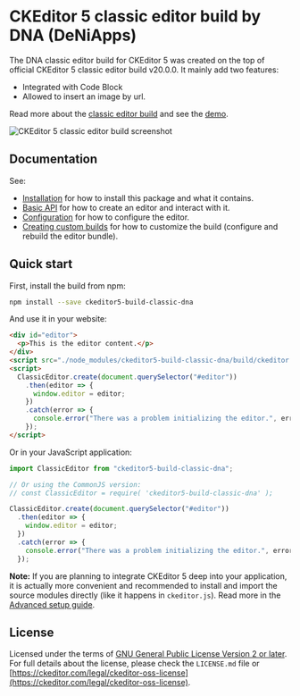 # CKEditor 5 classic editor build by DNA (DeNiApps)

The DNA classic editor build for CKEditor 5 was created on the top of official CKEditor 5 classic editor build v20.0.0. It mainly add two features:

- Integrated with Code Block
- Allowed to insert an image by url.

Read more about the [classic editor build](https://ckeditor.com/docs/ckeditor5/latest/builds/guides/overview.html#classic-editor) and see the [demo](https://ckeditor.com/docs/ckeditor5/latest/examples/builds/classic-editor.html).

![CKEditor 5 classic editor build screenshot](https://user-images.githubusercontent.com/66892370/86845106-01ad5780-c077-11ea-8294-6fa039b30720.png)

## Documentation

See:

- [Installation](https://ckeditor.com/docs/ckeditor5/latest/builds/guides/integration/installation.html) for how to install this package and what it contains.
- [Basic API](https://ckeditor.com/docs/ckeditor5/latest/builds/guides/integration/basic-api.html) for how to create an editor and interact with it.
- [Configuration](https://ckeditor.com/docs/ckeditor5/latest/builds/guides/integration/configuration.html) for how to configure the editor.
- [Creating custom builds](https://ckeditor.com/docs/ckeditor5/latest/builds/guides/development/custom-builds.html) for how to customize the build (configure and rebuild the editor bundle).

## Quick start

First, install the build from npm:

```bash
npm install --save ckeditor5-build-classic-dna
```

And use it in your website:

```html
<div id="editor">
  <p>This is the editor content.</p>
</div>
<script src="./node_modules/ckeditor5-build-classic-dna/build/ckeditor.js"></script>
<script>
  ClassicEditor.create(document.querySelector("#editor"))
    .then(editor => {
      window.editor = editor;
    })
    .catch(error => {
      console.error("There was a problem initializing the editor.", error);
    });
</script>
```

Or in your JavaScript application:

```js
import ClassicEditor from "ckeditor5-build-classic-dna";

// Or using the CommonJS version:
// const ClassicEditor = require( 'ckeditor5-build-classic-dna' );

ClassicEditor.create(document.querySelector("#editor"))
  .then(editor => {
    window.editor = editor;
  })
  .catch(error => {
    console.error("There was a problem initializing the editor.", error);
  });
```

**Note:** If you are planning to integrate CKEditor 5 deep into your application, it is actually more convenient and recommended to install and import the source modules directly (like it happens in `ckeditor.js`). Read more in the [Advanced setup guide](https://ckeditor.com/docs/ckeditor5/latest/builds/guides/integration/advanced-setup.html).

## License

Licensed under the terms of [GNU General Public License Version 2 or later](http://www.gnu.org/licenses/gpl.html). For full details about the license, please check the `LICENSE.md` file or [https://ckeditor.com/legal/ckeditor-oss-license](https://ckeditor.com/legal/ckeditor-oss-license).
